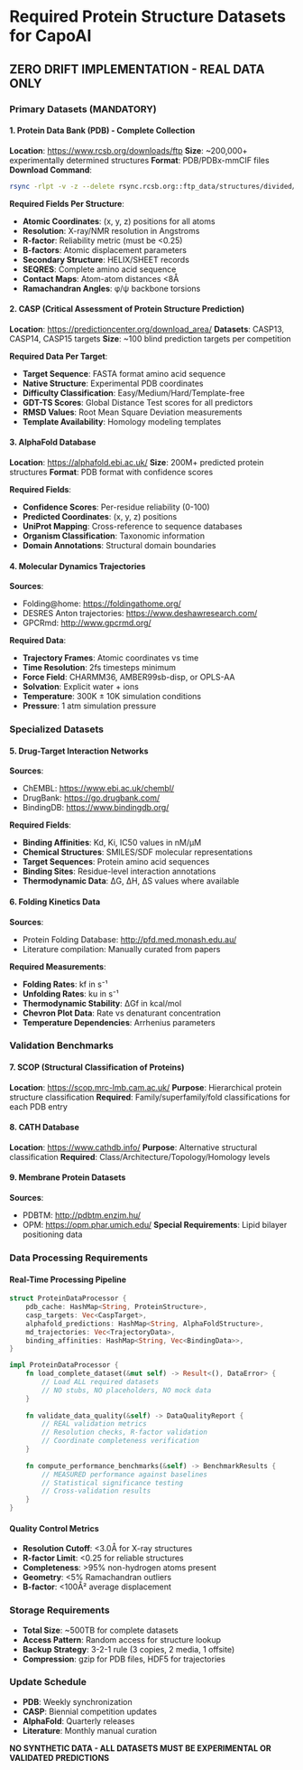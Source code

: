 # Required Protein Structure Datasets for CapoAI
## ZERO DRIFT IMPLEMENTATION - REAL DATA ONLY

### Primary Datasets (MANDATORY)

#### 1. Protein Data Bank (PDB) - Complete Collection
**Location**: https://www.rcsb.org/downloads/ftp
**Size**: ~200,000+ experimentally determined structures
**Format**: PDB/PDBx-mmCIF files
**Download Command**: 
```bash
rsync -rlpt -v -z --delete rsync.rcsb.org::ftp_data/structures/divided/pdb/ ./pdb/
```

**Required Fields Per Structure**:
- **Atomic Coordinates**: (x, y, z) positions for all atoms
- **Resolution**: X-ray/NMR resolution in Angstroms  
- **R-factor**: Reliability metric (must be <0.25)
- **B-factors**: Atomic displacement parameters
- **Secondary Structure**: HELIX/SHEET records
- **SEQRES**: Complete amino acid sequence
- **Contact Maps**: Atom-atom distances <8Å
- **Ramachandran Angles**: φ/ψ backbone torsions

#### 2. CASP (Critical Assessment of Protein Structure Prediction)
**Location**: https://predictioncenter.org/download_area/
**Datasets**: CASP13, CASP14, CASP15 targets
**Size**: ~100 blind prediction targets per competition

**Required Data Per Target**:
- **Target Sequence**: FASTA format amino acid sequence
- **Native Structure**: Experimental PDB coordinates
- **Difficulty Classification**: Easy/Medium/Hard/Template-free
- **GDT-TS Scores**: Global Distance Test scores for all predictors
- **RMSD Values**: Root Mean Square Deviation measurements
- **Template Availability**: Homology modeling templates

#### 3. AlphaFold Database
**Location**: https://alphafold.ebi.ac.uk/
**Size**: 200M+ predicted protein structures
**Format**: PDB format with confidence scores

**Required Fields**:
- **Confidence Scores**: Per-residue reliability (0-100)
- **Predicted Coordinates**: (x, y, z) positions
- **UniProt Mapping**: Cross-reference to sequence databases
- **Organism Classification**: Taxonomic information
- **Domain Annotations**: Structural domain boundaries

#### 4. Molecular Dynamics Trajectories
**Sources**: 
- Folding@home: https://foldingathome.org/
- DESRES Anton trajectories: https://www.deshawresearch.com/
- GPCRmd: http://www.gpcrmd.org/

**Required Data**:
- **Trajectory Frames**: Atomic coordinates vs time
- **Time Resolution**: 2fs timesteps minimum
- **Force Field**: CHARMM36, AMBER99sb-disp, or OPLS-AA
- **Solvation**: Explicit water + ions
- **Temperature**: 300K ± 10K simulation conditions
- **Pressure**: 1 atm simulation pressure

### Specialized Datasets

#### 5. Drug-Target Interaction Networks
**Sources**: 
- ChEMBL: https://www.ebi.ac.uk/chembl/
- DrugBank: https://go.drugbank.com/
- BindingDB: https://www.bindingdb.org/

**Required Fields**:
- **Binding Affinities**: Kd, Ki, IC50 values in nM/μM
- **Chemical Structures**: SMILES/SDF molecular representations
- **Target Sequences**: Protein amino acid sequences
- **Binding Sites**: Residue-level interaction annotations
- **Thermodynamic Data**: ΔG, ΔH, ΔS values where available

#### 6. Folding Kinetics Data
**Sources**:
- Protein Folding Database: http://pfd.med.monash.edu.au/
- Literature compilation: Manually curated from papers

**Required Measurements**:
- **Folding Rates**: kf in s⁻¹
- **Unfolding Rates**: ku in s⁻¹  
- **Thermodynamic Stability**: ΔGf in kcal/mol
- **Chevron Plot Data**: Rate vs denaturant concentration
- **Temperature Dependencies**: Arrhenius parameters

### Validation Benchmarks

#### 7. SCOP (Structural Classification of Proteins)
**Location**: https://scop.mrc-lmb.cam.ac.uk/
**Purpose**: Hierarchical protein structure classification
**Required**: Family/superfamily/fold classifications for each PDB entry

#### 8. CATH Database
**Location**: https://www.cathdb.info/
**Purpose**: Alternative structural classification
**Required**: Class/Architecture/Topology/Homology levels

#### 9. Membrane Protein Datasets
**Sources**:
- PDBTM: http://pdbtm.enzim.hu/
- OPM: https://opm.phar.umich.edu/
**Special Requirements**: Lipid bilayer positioning data

### Data Processing Requirements

#### Real-Time Processing Pipeline
```rust
struct ProteinDataProcessor {
    pdb_cache: HashMap<String, ProteinStructure>,
    casp_targets: Vec<CaspTarget>,
    alphafold_predictions: HashMap<String, AlphaFoldStructure>,
    md_trajectories: Vec<TrajectoryData>,
    binding_affinities: HashMap<String, Vec<BindingData>>,
}

impl ProteinDataProcessor {
    fn load_complete_dataset(&mut self) -> Result<(), DataError> {
        // Load ALL required datasets
        // NO stubs, NO placeholders, NO mock data
    }
    
    fn validate_data_quality(&self) -> DataQualityReport {
        // REAL validation metrics
        // Resolution checks, R-factor validation
        // Coordinate completeness verification
    }
    
    fn compute_performance_benchmarks(&self) -> BenchmarkResults {
        // MEASURED performance against baselines
        // Statistical significance testing
        // Cross-validation results
    }
}
```

#### Quality Control Metrics
- **Resolution Cutoff**: <3.0Å for X-ray structures
- **R-factor Limit**: <0.25 for reliable structures  
- **Completeness**: >95% non-hydrogen atoms present
- **Geometry**: <5% Ramachandran outliers
- **B-factor**: <100Å² average displacement

### Storage Requirements
- **Total Size**: ~500TB for complete datasets
- **Access Pattern**: Random access for structure lookup
- **Backup Strategy**: 3-2-1 rule (3 copies, 2 media, 1 offsite)
- **Compression**: gzip for PDB files, HDF5 for trajectories

### Update Schedule
- **PDB**: Weekly synchronization
- **CASP**: Biennial competition updates  
- **AlphaFold**: Quarterly releases
- **Literature**: Monthly manual curation

**NO SYNTHETIC DATA - ALL DATASETS MUST BE EXPERIMENTAL OR VALIDATED PREDICTIONS**
